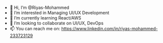 - 👋 Hi, I’m @Riyas-Mohammed
- 👀 I’m interested in Managing UI/UX Development
- 🌱 I’m currently learning React/AWS
- 💞️ I’m looking to collaborate on UI/UX, DevOps
- 📫 You can reach me on: https://www.linkedin.com/in/riyas-mohammed-233723129

<!---
Riyas-M/Riyas-M is a ✨ special ✨ repository because its `README.md` (this file) appears on your GitHub profile.
You can click the Preview link to take a look at your changes.
--->
